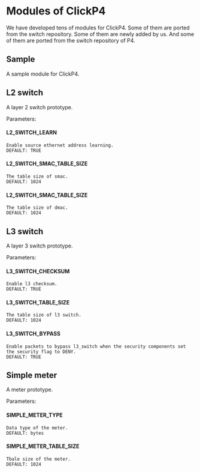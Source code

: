 # Modules of ClickP4

We have developed tens of modules for ClickP4. Some of them are ported from the switch repository. Some of them are newly added by us. And some of them are ported from the switch repository of P4.


## Sample

A sample module for ClickP4.

## L2 switch

A layer 2 switch prototype.

Parameters:
#### L2\_SWITCH\_LEARN
```
Enable source ethernet address learning.
DEFAULT: TRUE
```

#### L2\_SWITCH\_SMAC\_TABLE\_SIZE
```
The table size of smac.
DEFAULT: 1024
```

#### L2\_SWITCH\_SMAC\_TABLE\_SIZE
```
The table size of dmac.
DEFAULT: 1024
```

## L3 switch

A layer 3 switch prototype.

Parameters:
#### L3\_SWITCH\_CHECKSUM
```
Enable l3 checksum.
DEFAULT: TRUE
```

#### L3\_SWITCH\_TABLE\_SIZE
```
The table size of l3 switch.
DEFAULT: 1024
```

#### L3\_SWITCH\_BYPASS
```
Enable packets to bypass l3_switch when the security components set the security flag to DENY.
DEFAULT: TRUE
```

## Simple meter

A meter prototype.

Parameters:

#### SIMPLE\_METER\_TYPE
```
Data type of the meter.
DEFAULT: bytes
```

#### SIMPLE\_METER\_TABLE\_SIZE
```
Tbale size of the meter.
DEFAULT: 1024
```

